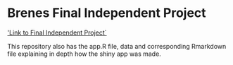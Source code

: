 # Brenes Final Independent Project

['Link to Final Independent Project`](https://brenesb.shinyapps.io/cnp_aloha_app/)

This repository also has the app.R file, data and corresponding Rmarkdown file explaining in depth how the shiny app was made.
